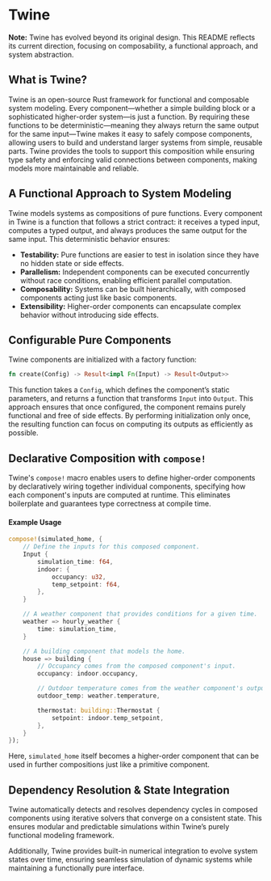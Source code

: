 # Twine

**Note:** Twine has evolved beyond its original design. This README reflects its current direction, focusing on composability, a functional approach, and system abstraction.

## What is Twine?

Twine is an open-source Rust framework for functional and composable system modeling. Every component—whether a simple building block or a sophisticated higher-order system—is just a function. By requiring these functions to be deterministic—meaning they always return the same output for the same input—Twine makes it easy to safely compose components, allowing users to build and understand larger systems from simple, reusable parts. Twine provides the tools to support this composition while ensuring type safety and enforcing valid connections between components, making models more maintainable and reliable.

## A Functional Approach to System Modeling

Twine models systems as compositions of pure functions. Every component in Twine is a function that follows a strict contract: it receives a typed input, computes a typed output, and always produces the same output for the same input. This deterministic behavior ensures:

- **Testability:** Pure functions are easier to test in isolation since they have no hidden state or side effects.
- **Parallelism:** Independent components can be executed concurrently without race conditions, enabling efficient parallel computation.
- **Composability:** Systems can be built hierarchically, with composed components acting just like basic components.
- **Extensibility:** Higher-order components can encapsulate complex behavior without introducing side effects.

## Configurable Pure Components

Twine components are initialized with a factory function:

```rust
fn create(Config) -> Result<impl Fn(Input) -> Result<Output>>
```

This function takes a `Config`, which defines the component’s static parameters, and returns a function that transforms `Input` into `Output`. This approach ensures that once configured, the component remains purely functional and free of side effects. By performing initialization only once, the resulting function can focus on computing its outputs as efficiently as possible.

## Declarative Composition with `compose!`

Twine's `compose!` macro enables users to define higher-order components by declaratively wiring together individual components, specifying how each component's inputs are computed at runtime. This eliminates boilerplate and guarantees type correctness at compile time.

#### Example Usage

```rust
compose!(simulated_home, {
    // Define the inputs for this composed component.
    Input {
        simulation_time: f64,
        indoor: {
            occupancy: u32,
            temp_setpoint: f64,
        },
    }

    // A weather component that provides conditions for a given time.
    weather => hourly_weather {
        time: simulation_time,
    }

    // A building component that models the home.
    house => building {
        // Occupancy comes from the composed component's input.
        occupancy: indoor.occupancy,

        // Outdoor temperature comes from the weather component's output.
        outdoor_temp: weather.temperature,

        thermostat: building::Thermostat {
            setpoint: indoor.temp_setpoint,
        },
    }
});
```

Here, `simulated_home` itself becomes a higher-order component that can be used in further compositions just like a primitive component.

## Dependency Resolution & State Integration

Twine automatically detects and resolves dependency cycles in composed components using iterative solvers that converge on a consistent state. This ensures modular and predictable simulations within Twine’s purely functional modeling framework.

Additionally, Twine provides built-in numerical integration to evolve system states over time, ensuring seamless simulation of dynamic systems while maintaining a functionally pure interface.
